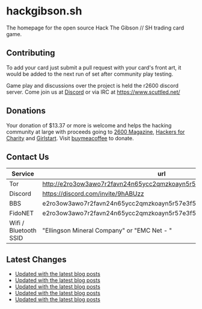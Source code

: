 # hackgibson.sh
The homepage for the open source Hack The Gibson // SH trading card game.


## Contributing

To add your card just submit a pull request with your card's front art, it would be added to the next run of set after community play testing.

Game play and discussions over the project is held the r2600 discord server. Come join us at [Discord](https://discord.com/invite/9hABUzz) or via IRC at https://www.scuttled.net/


## Donations

Your donation of $13.37 or more is welcome and helps the hacking community at large with proceeds going to [2600 Magazine](https://2600.com/), [Hackers for Charity](https://hackersforcharity.org) and [Girlstart](https://girlstart.org).  Visit [buymeacoffee](https://www.buymeacoffee.com/hackgibson.sh) to donate.


## Contact Us

Service | url
-|-
Tor | http://e2ro3ow3awo7r2favn24n65ycc2qmzkoayn5r57e3f56nvjwdcgg32ad.onion
Discord | https://discord.com/invite/9hABUzz
BBS | e2ro3ow3awo7r2favn24n65ycc2qmzkoayn5r57e3f56nvjwdcgg32ad.onion:23
FidoNET | e2ro3ow3awo7r2favn24n65ycc2qmzkoayn5r57e3f56nvjwdcgg32ad.onion:24554
Wifi / Bluetooth SSID | "Ellingson Mineral Company" or "EMC Net - <fidonet address>"

## Latest Changes
<!-- BLOG-POST-LIST:START -->
- [Updated with the latest blog posts](https://github.com/DFW2600/hackgibson.sh/commit/307a7f7389c98670e20936ac47621a307e894f5d)
- [Updated with the latest blog posts](https://github.com/DFW2600/hackgibson.sh/commit/70444d785800dfd9da74035de1a6c8ea1ea68b9f)
- [Updated with the latest blog posts](https://github.com/DFW2600/hackgibson.sh/commit/12a5485a1475739ead0dbba20690991b7a661278)
- [Updated with the latest blog posts](https://github.com/DFW2600/hackgibson.sh/commit/dfd94f36999233258b61713f2f9c27197d00d3f1)
- [Updated with the latest blog posts](https://github.com/DFW2600/hackgibson.sh/commit/9d3a2de96c4266cfd63ce9a45becf91706948555)
<!-- BLOG-POST-LIST:END -->
